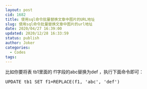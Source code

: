 ```yaml
---
layout: post
cid: 1682
title: 使用sql命令批量替换文章中图片的URL地址
slug: 使用sql命令批量替换文章中图片的url地址
date: 2020/04/27 16:39:00
updated: 2020/12/28 16:33:59
status: publish
author: Joker
categories: 
  - Codes
tags: 
---
```



比如你要将表 tb1里面的 f1字段的abc替换为def ，执行下面命令即可：

<pre class="prettyprint">UPDATE tb1 SET f1=REPLACE(f1, 'abc', 'def')</pre>